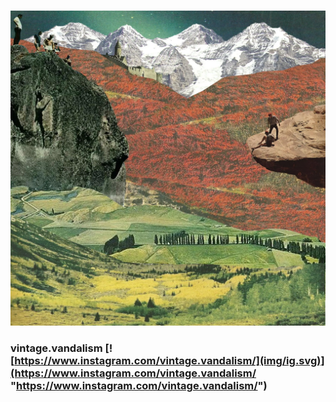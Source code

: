 #

![vintage.vandalism](img/2/Collage-@vintage.vandalism.webp "vintage.vandalism")
### vintage.vandalism [![https://www.instagram.com/vintage.vandalism/](img/ig.svg)](https://www.instagram.com/vintage.vandalism/ "https://www.instagram.com/vintage.vandalism/")

